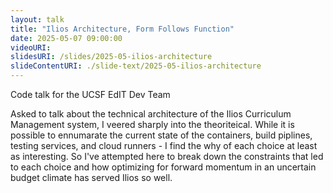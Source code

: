 ```yaml
---
layout: talk
title: "Ilios Architecture, Form Follows Function"
date: 2025-05-07 09:00:00
videoURI:
slidesURI: /slides/2025-05-ilios-architecture
slideContentURI: ./slide-text/2025-05-ilios-architecture
---
```


Code talk for the UCSF EdIT Dev Team

Asked to talk about the technical architecture of the Ilios Curriculum Management system, I veered sharply into the theoriteical. While it is possible to ennumarate the current state of the containers, build piplines, testing services, and cloud runners - I find the why of each choice at least as interesting. So I've attempted here to break down the constraints that led to each choice and how optimizing for forward momentum in an uncertain budget climate has served Ilios so well.
